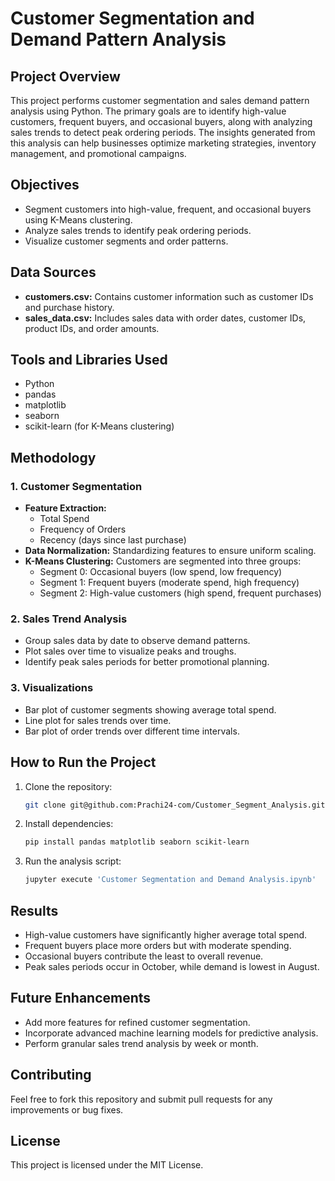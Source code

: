 # Customer Segmentation and Demand Pattern Analysis

## Project Overview
This project performs customer segmentation and sales demand pattern analysis using Python. The primary goals are to identify high-value customers, frequent buyers, and occasional buyers, along with analyzing sales trends to detect peak ordering periods. The insights generated from this analysis can help businesses optimize marketing strategies, inventory management, and promotional campaigns.

## Objectives
- Segment customers into high-value, frequent, and occasional buyers using K-Means clustering.
- Analyze sales trends to identify peak ordering periods.
- Visualize customer segments and order patterns.

## Data Sources
- **customers.csv:** Contains customer information such as customer IDs and purchase history.
- **sales_data.csv:** Includes sales data with order dates, customer IDs, product IDs, and order amounts.

## Tools and Libraries Used
- Python
- pandas
- matplotlib
- seaborn
- scikit-learn (for K-Means clustering)

## Methodology
### 1. Customer Segmentation
- **Feature Extraction:**
  - Total Spend
  - Frequency of Orders
  - Recency (days since last purchase)
- **Data Normalization:** Standardizing features to ensure uniform scaling.
- **K-Means Clustering:** Customers are segmented into three groups:
  - Segment 0: Occasional buyers (low spend, low frequency)
  - Segment 1: Frequent buyers (moderate spend, high frequency)
  - Segment 2: High-value customers (high spend, frequent purchases)

### 2. Sales Trend Analysis
- Group sales data by date to observe demand patterns.
- Plot sales over time to visualize peaks and troughs.
- Identify peak sales periods for better promotional planning.

### 3. Visualizations
- Bar plot of customer segments showing average total spend.
- Line plot for sales trends over time.
- Bar plot of order trends over different time intervals.

## How to Run the Project
1. Clone the repository:
   ```bash
   git clone git@github.com:Prachi24-com/Customer_Segment_Analysis.git
   ```
2. Install dependencies:
   ```bash
   pip install pandas matplotlib seaborn scikit-learn
   ```
3. Run the analysis script:
   ```bash
   jupyter execute 'Customer Segmentation and Demand Analysis.ipynb'
   ```

## Results
- High-value customers have significantly higher average total spend.
- Frequent buyers place more orders but with moderate spending.
- Occasional buyers contribute the least to overall revenue.
- Peak sales periods occur in October, while demand is lowest in August.

## Future Enhancements
- Add more features for refined customer segmentation.
- Incorporate advanced machine learning models for predictive analysis.
- Perform granular sales trend analysis by week or month.

## Contributing
Feel free to fork this repository and submit pull requests for any improvements or bug fixes.

## License
This project is licensed under the MIT License.


